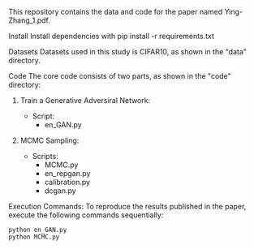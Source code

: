 This repository contains the data and code for the paper named Ying-Zhang_1.pdf.

Install
Install dependencies with pip install -r requirements.txt

Datasets
Datasets used in this study is CIFAR10, as shown in the "data" directory.

Code
The core code consists of two parts, as shown in the "code" directory:

1. Train a Generative Adversiral Network:
   - Script:
     - en_GAN.py

2. MCMC Sampling:
   - Scripts:
     - MCMC.py
     - en_repgan.py
     - calibration.py
     - dcgan.py


Execution Commands:
To reproduce the results published in the paper, execute the following commands sequentially:
```
python en_GAN.py
python MCMC.py
```
